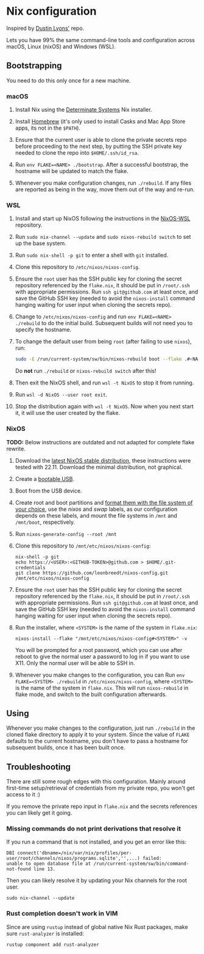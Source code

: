 # Nix configuration

Inspired by [Dustin Lyons'](https://github.com/dustinlyons/nixos-config) repo. 

Lets you have 99% the same command-line tools and configuration across macOS, Linux (nixOS)
and Windows (WSL).

## Bootstrapping

You need to do this only once for a new machine.

### macOS

1. Install Nix using the [Determinate Systems](https://github.com/DeterminateSystems/nix-installer) Nix installer.

2. Install [Homebrew](https://brew.sh) (it's only used to install Casks and Mac App Store apps, its not in the `$PATH`).

3. Ensure that the current user is able to clone the private secrets repo before proceeding to the
   next step, by putting the SSH private key needed to clone the repo into `$HOME/.ssh/id_rsa`.

4. Run `env FLAKE=<NAME> ./bootstrap`. After a successful bootstrap, the hostname will be updated to match
   the flake.

5. Whenever you make configuration changes, run `./rebuild`. If any files are
   reported as being in the way, move them out of the way and re-run.

### WSL

1. Install and start up NixOS following the instructions in the 
   [NixOS-WSL](https://github.com/nix-community/NixOS-WSL?tab=readme-ov-file)
   repository.

2. Run `sudo nix-channel --update` and `sudo nixos-rebuild switch` to set up the base system.

3. Run `sudo nix-shell -p git` to enter a shell with `git` installed.

4. Clone this repository to `/etc/nixos/nixos-config`. 

5. Ensure the `root` user has the SSH public key for cloning the secret repository 
   referenced by the `flake.nix`, it should be put in `/root/.ssh` with appropriate
   permissions. Run `ssh git@github.com` at least once, and save the GitHub SSH key
   (needed to avoid the `nixos-install` command hanging waiting for user input when
   cloning the secrets repo).

6. Change to `/etc/nixos/nixos-config` and run `env FLAKE=<NAME> ./rebuild` to do the initial build.
   Subsequent builds will not need you to specify the hostname.

7. To change the default user from being `root` (after failing to use `nixos`), run:

   ```sh
   sudo -E /run/current-system/sw/bin/nixos-rebuild boot --flake .#<NAME>
   ```

   Do **not** run `./rebuild` or `nixos-rebuild switch` after this!

8. Then exit the NixOS shell, and run `wsl -t NixOS` to stop it from running.

9. Run `wsl -d NixOS --user root exit`.

10. Stop the distribution again with `wsl -t NixOS`. Now when you next start it,
    it will use the user created by the flake.


### NixOS

**TODO:** Below instructions are outdated and not adapted for complete flake rewrite.

1. Download the [latest NixOS stable distribution](https://nixos.org/manual/nixos/stable/index.html#sec-obtaining),
   these instructions were tested with 22.11. Download the minimal distribution, not graphical.
   
2. Create a [bootable USB](https://nixos.org/manual/nixos/stable/index.html#sec-booting-from-usb).

3. Boot from the USB device.

4. Create root and boot partitions and [format them with the file system of your choice](https://nixos.org/manual/nixos/stable/index.html#sec-installation-manual), use the _nixos_ and _swap_ labels, as our configuration depends on these labels, and mount the file systems in `/mnt` and `/mnt/boot`, respectively.
   
5. Run `nixos-generate-config --root /mnt`

6. Clone this repository to `/mnt/etc/nixos/nixos-config`:

   ```shell
   nix-shell -p git
   echo https://<USER>:<GITHUB-TOKEN>@github.com > $HOME/.git-credentials
   git clone https://github.com/leonbreedt/nixos-config.git /mnt/etc/nixos/nixos-config
   ```

7. Ensure the `root` user has the SSH public key for cloning the secret repository 
   referenced by the `flake.nix`, it should be put in `/root/.ssh` with appropriate
   permissions. Run `ssh git@github.com` at least once, and save the GitHub SSH key
   (needed to avoid the `nixos-install` command hanging waiting for user input when
   cloning the secrets repo).

8. Run the installer, where `<SYSTEM>` is the name of the system in `flake.nix`:

   ```shell
   nixos-install --flake "/mnt/etc/nixos/nixos-config#<SYSTEM>" -v
   ```
   
   You will be prompted for a root password, which you can use after reboot to give
   the normal user a password to log in if you want to use X11. Only the normal user
   will be able to SSH in.
   
 9. Whenever you make changes to the configuration, you can 
    Run `env FLAKE=<SYSTEM> ./rebuild` in `/etc/nixos/nixos-config`, where 
    `<SYSTEM>` is the name of the system in `flake.nix`. This will run `nixos-rebuild`
    in flake mode, and switch to the built configuration afterwards.
   
## Using

Whenever you make changes to the configuration, just run `./rebuild` in the cloned
flake  directory to apply it to your system. Since the value of `FLAKE` defaults
to the current hostname, you don't have to pass a hostname for subsequent builds,
once it has been built once.

## Troubleshooting

There are still some rough edges with this configuration. Mainly around first-time
setup/retrieval of credentials from my private repo, you won't get access to it :)

If you remove the private repo input in `flake.nix` and the secrets references
you can likely get it going.

### Missing commands do not print derivations that resolve it

If you run a command that is not installed, and you get an error like this:

```shell
DBI connect('dbname=/nix/var/nix/profiles/per-user/root/channels/nixos/programs.sqlite','',...) failed:
unable to open database file at /run/current-system/sw/bin/command-not-found line 13.
```

Then you can likely resolve it by updating your Nix channels for the root user.

```shell
sudo nix-channel --update
```

### Rust completion doesn't work in VIM

Since are using `rustup` instead of global native Nix Rust packages, make
sure `rust-analyzer` is installed:

```shell
rustup component add rust-analyzer
```
